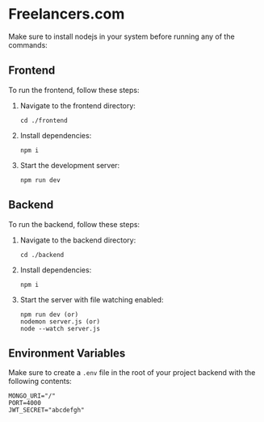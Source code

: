 ﻿# Freelancers.com

Make sure to install nodejs in your system before running any of the commands:

## Frontend

To run the frontend, follow these steps:

1. Navigate to the frontend directory:
    ```
    cd ./frontend
    ```

2. Install dependencies:
    ```
    npm i
    ```

3. Start the development server:
    ```
    npm run dev
    ```

## Backend

To run the backend, follow these steps:

1. Navigate to the backend directory:
    ```
    cd ./backend
    ```

2. Install dependencies:
    ```
    npm i
    ```
    

3. Start the server with file watching enabled:
    ```
    npm run dev (or)
    nodemon server.js (or)
    node --watch server.js
    ```

## Environment Variables

Make sure to create a `.env` file in the root of your project backend with the following contents:

```env
MONGO_URI="/"
PORT=4000
JWT_SECRET="abcdefgh"
```


